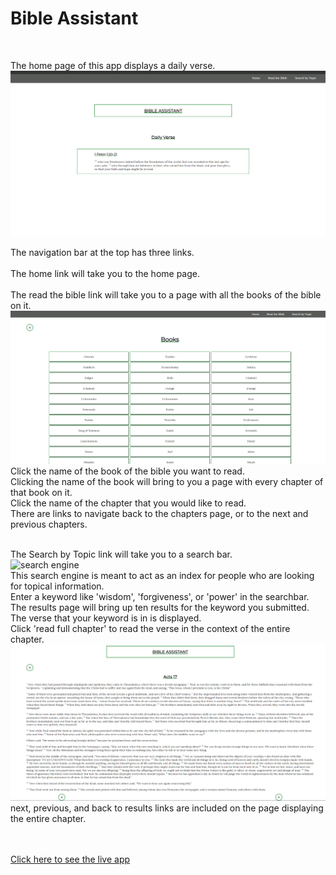 <h1>Bible Assistant</h1></br>
<p>The home page of this app displays a daily verse.</br>
<img src='Home.png' alt='home page'></br>

The navigation bar at the top has three links.</br></br>
The home link will take you to the home page.</br></br>
The read the bible link will take you to a page with all the books of the bible on it.</br>
  <img src='Books.png' alt='books page'></br>
  Click the name of the book of the bible you want to read.</br>
  Clicking the name of the book will bring to you a page with every chapter of that book on it.</br>
  Click the name of the chapter that you would like to read.</br>
  There are links to navigate back to the chapters page, or to the next and previous chapters.</br></br>
  
  The Search by Topic link will take you to a search bar.</br>
  <img src='' alt='search engine'></br>
  This search engine is meant to act as an index for people who are looking for topical information.</br>
  Enter a keyword like 'wisdom', 'forgiveness', or 'power' in the searchbar.</br>
  The results page will bring up ten results for the keyword you submitted.</br>
  The verse that your keyword is in is displayed.</br>
  Click 'read full chapter' to read the verse in the context of the entire chapter.</br>
  <img src='Context.png' alt='context page'></br>
  next, previous, and back to results links are included on the page displaying the entire chapter.</p>
  </br>
  </br>
  <a href='https://shemby.github.io/ApiHack'>Click here to see the live app</a>
